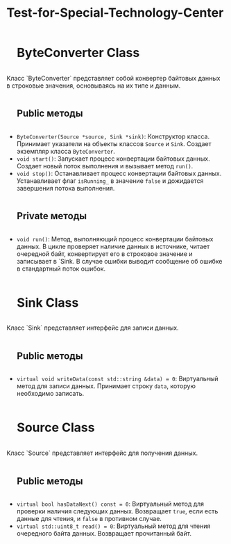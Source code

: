 # Test-for-Special-Technology-Center

<div id="user-content-toc">
  <ul>
    <summary><h1 style="display: inline-block;">ByteConverter Class</h1></summary>
  </ul>
</div>
Класс `ByteConverter` представляет собой конвертер байтовых данных в строковые значения, основываясь на их типе и данным.

<div id="user-content-toc">
  <ul>
    <summary><h2 style="display: inline-block;">Public методы</h2></summary>
  </ul>
</div>

- `ByteConverter(Source *source, Sink *sink)`: Конструктор класса. Принимает указатели на объекты классов `Source` и `Sink`. Создает экземпляр класса `ByteConverter`.
- `void start()`: Запускает процесс конвертации байтовых данных. Создает новый поток выполнения и вызывает метод `run()`.
- `void stop()`: Останавливает процесс конвертации байтовых данных. Устанавливает флаг `isRunning_` в значение `false` и дожидается завершения потока выполнения.

<div id="user-content-toc">
  <ul>
    <summary><h2 style="display: inline-block;">Private методы</h2></summary>
  </ul>
</div>

- `void run()`: Метод, выполняющий процесс конвертации байтовых данных. В цикле проверяет наличие данных в источнике, читает очередной байт, конвертирует его в строковое значение и записывает в `Sink. В случае ошибки выводит сообщение об ошибке в стандартный поток ошибок.

<div id="user-content-toc">
  <ul>
    <summary><h1 style="display: inline-block;">Sink Class</h1></summary>
  </ul>
</div>
Класс `Sink` представляет интерфейс для записи данных.

<div id="user-content-toc">
  <ul>
    <summary><h2 style="display: inline-block;">Public методы</h2></summary>
  </ul>
</div>

- `virtual void writeData(const std::string &data) = 0`: Виртуальный метод для записи данных. Принимает строку `data`, которую необходимо записать.

<div id="user-content-toc">
  <ul>
    <summary><h1 style="display: inline-block;">Source Class</h1></summary>
  </ul>
</div>
Класс `Source` представляет интерфейс для получения данных.

<div id="user-content-toc">
  <ul>
    <summary><h2 style="display: inline-block;">Public методы</h2></summary>
  </ul>
</div>

- `virtual bool hasDataNext() const = 0`: Виртуальный метод для проверки наличия следующих данных. Возвращает `true`, если есть данные для чтения, и `false` в противном случае.
- `virtual std::uint8_t read() = 0`: Виртуальный метод для чтения очередного байта данных. Возвращает прочитанный байт.
